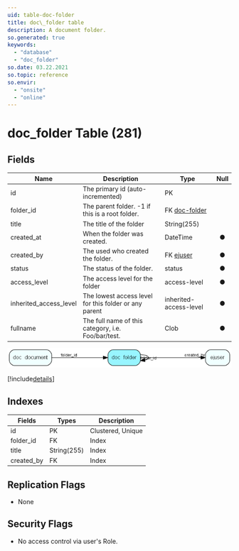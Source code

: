 ```yaml
---
uid: table-doc-folder
title: doc\_folder table
description: A document folder.
so.generated: true
keywords:
  - "database"
  - "doc_folder"
so.date: 03.22.2021
so.topic: reference
so.envir:
  - "onsite"
  - "online"
---
```


# doc\_folder Table (281)

## Fields

| Name | Description | Type | Null |
|------|-------------|------|:----:|
|id|The primary id (auto-incremented)|PK| |
|folder\_id|The parent folder. -1 if this is a root folder.|FK [doc-folder](doc-folder.md)| |
|title|The title of the folder|String(255)| |
|created\_at|When the folder was created.|DateTime|&#x25CF;|
|created\_by|The used who created the folder.|FK [ejuser](ejuser.md)|&#x25CF;|
|status|The status of the folder.|status|&#x25CF;|
|access\_level|The access level for the folder|access-level|&#x25CF;|
|inherited\_access\_level|The lowest access level for this folder or any parent|inherited-access-level|&#x25CF;|
|fullname|The full name of this category, i.e. Foo/bar/test.|Clob|&#x25CF;|


![doc_folder table relationship diagram](./media/doc_folder.png)

[!include[details](./includes/doc-folder.md)]

## Indexes

| Fields | Types | Description |
|--------|-------|-------------|
|id |PK |Clustered, Unique |
|folder\_id |FK |Index |
|title |String(255) |Index |
|created\_by |FK |Index |

## Replication Flags

* None

## Security Flags

* No access control via user's Role.

